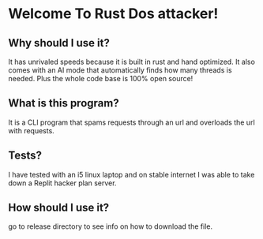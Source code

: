 # Welcome To Rust Dos attacker!

## Why should I use it?

It has unrivaled speeds because it is built in rust and hand optimized. It also comes with an AI mode that automatically finds how many threads is needed. Plus the whole code base is 100% open source!


## What is this program? 

It is a CLI program that spams requests through an url and overloads the url with requests.

## Tests?

I have tested with an i5 linux laptop and on stable internet I was able to take down a Replit hacker plan server.

## How should I use it?

go to release directory to see info on how to download the file. 